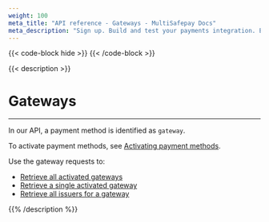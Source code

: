 ```yaml
---
weight: 100
meta_title: "API reference - Gateways - MultiSafepay Docs"
meta_description: "Sign up. Build and test your payments integration. Explore our products and services. Use our API reference, SDKs, and wrappers. Get support."
---
```

{{< code-block hide >}}
{{< /code-block >}}

{{< description >}}
# Gateways
<hr class="separator">

In our API, a payment method is identified as `gateway`. 

To activate payment methods, see [Activating payment methods](/account/activating-payment-methods/).

Use the gateway requests to:

- [Retrieve all activated gateways](/api/#retrieve-activated-gateways)
- [Retrieve a single activated gateway](/api/#retrieve-a-gateway)
- [Retrieve all issuers for a gateway](/api/#retrieve-gateway-issuers)

{{% /description %}}